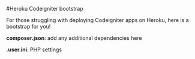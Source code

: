 #Heroku Codeigniter bootstrap

For those struggling with deploying Codeigniter apps on Heroku, here is a bootstrap for you!

**composer.json**: add any additional dependencies here

**.user.ini**: PHP settings

